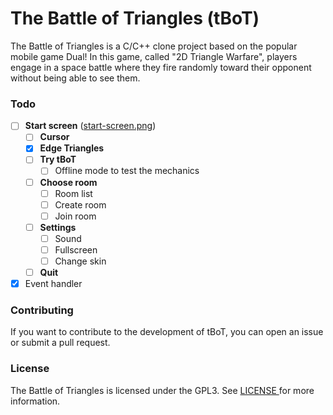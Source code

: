 # The Battle of Triangles (tBoT)

The Battle of Triangles is a C/C++ clone project based on the popular mobile game Dual! In this game, called "2D Triangle Warfare", players engage in a space battle where they fire randomly toward their opponent without being able to see them.

### Todo

- [ ] **Start screen** (<a href="https://github.com/baygin/The-Battle-of-Triangles/blob/master/assets/raw/start-screen/start-screen.png">start-screen.png</a>)
  - [ ] **Cursor**
  - [x] **Edge Triangles**
  - [ ] **Try tBoT**
    - [ ] Offline mode to test the mechanics
  - [ ] **Choose room**
    - [ ] Room list
    - [ ] Create room
    - [ ] Join room
  - [ ] **Settings**
    - [ ] Sound
    - [ ] Fullscreen
    - [ ] Change skin
  - [ ] **Quit**
- [x] Event handler

### Contributing

If you want to contribute to the development of tBoT, you can open an issue or submit a pull request.

### License

The Battle of Triangles is licensed under the GPL3. See <a href="https://github.com/baygin/The-Battle-of-Triangles/blob/master/LICENSE" target="blank"> LICENSE </a> for more information.
